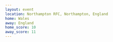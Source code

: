 ```yaml
---
layout: event
location: Northampton RFC, Northampton, England
home: Wales
away: England
home_score: 10
away_score: 11
---
```

